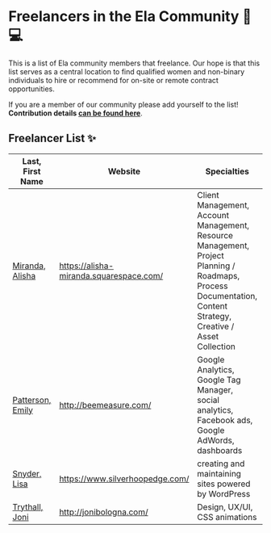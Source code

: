 # Freelancers in the Ela Community 💜 💻

This is a list of Ela community members that freelance. Our hope is that this list serves as a central location to find qualified women and non-binary individuals to hire or recommend for on-site or remote contract opportunities. 

If you are a member of our community please add yourself to the list! **Contribution details [can be found here](/CONTRIBUTING.md)**.  

## Freelancer List ✨

Last, First Name | Website | Specialties | Region
------------ | ------- | ------- | -------
[Miranda, Alisha](/individual-profiles/miranda.md) | https://alisha-miranda.squarespace.com/ | Client Management, Account Management, Resource Management, Project Planning / Roadmaps, Process Documentation, Content Strategy, Creative / Asset Collection | Philadelphia, Remote
[Patterson, Emily](/individual-profiles/patterson.md) | http://beemeasure.com/ | Google Analytics, Google Tag Manager, social analytics, Facebook ads, Google AdWords, dashboards | Virginia, Remote
[Snyder, Lisa](/individual-profiles/snyder.md) | https://www.silverhoopedge.com/ | creating and maintaining sites powered by WordPress | East Coast, Remote
[Trythall, Joni](/individual-profiles/trythall.md) | http://jonibologna.com/ | Design, UX/UI, CSS animations | Wilmington DE, Remote
